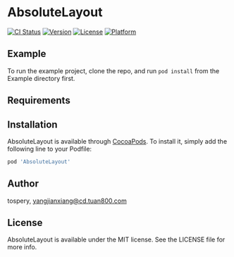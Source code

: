 # AbsoluteLayout

[![CI Status](https://img.shields.io/travis/tospery/AbsoluteLayout.svg?style=flat)](https://travis-ci.org/tospery/AbsoluteLayout)
[![Version](https://img.shields.io/cocoapods/v/AbsoluteLayout.svg?style=flat)](https://cocoapods.org/pods/AbsoluteLayout)
[![License](https://img.shields.io/cocoapods/l/AbsoluteLayout.svg?style=flat)](https://cocoapods.org/pods/AbsoluteLayout)
[![Platform](https://img.shields.io/cocoapods/p/AbsoluteLayout.svg?style=flat)](https://cocoapods.org/pods/AbsoluteLayout)

## Example

To run the example project, clone the repo, and run `pod install` from the Example directory first.

## Requirements

## Installation

AbsoluteLayout is available through [CocoaPods](https://cocoapods.org). To install
it, simply add the following line to your Podfile:

```ruby
pod 'AbsoluteLayout'
```

## Author

tospery, yangjianxiang@cd.tuan800.com

## License

AbsoluteLayout is available under the MIT license. See the LICENSE file for more info.

